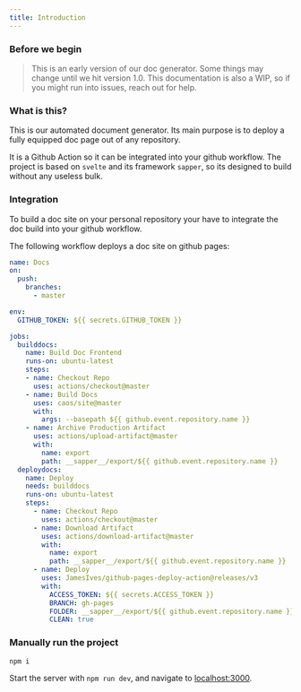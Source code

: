 ```yaml
---
title: Introduction
---
```


### Before we begin

> This is an early version of our doc generator. Some things may change until we hit version 1.0.
> This documentation is also a WIP, so if you might run into issues, reach out for help.

### What is this?

This is our automated document generator. Its main purpose is to deploy a fully equipped doc page out of any repository.

It is a Github Action so it can be integrated into your github workflow.
The project is based on `svelte` and its framework `sapper`, so its designed to build without any useless bulk.

### Integration

To build a doc site on your personal repository your have to integrate the doc build into your github workflow.

The following workflow deploys a doc site on github pages:

```yaml
name: Docs
on:
  push:
    branches:
      - master

env:
  GITHUB_TOKEN: ${{ secrets.GITHUB_TOKEN }}

jobs:
  builddocs:
    name: Build Doc Frontend
    runs-on: ubuntu-latest
    steps:
    - name: Checkout Repo
      uses: actions/checkout@master
    - name: Build Docs
      uses: caos/site@master
      with:
        args: --basepath ${{ github.event.repository.name }}
    - name: Archive Production Artifact
      uses: actions/upload-artifact@master
      with:
        name: export
        path: __sapper__/export/${{ github.event.repository.name }}
  deploydocs:
    name: Deploy
    needs: builddocs
    runs-on: ubuntu-latest
    steps:
      - name: Checkout Repo
        uses: actions/checkout@master
      - name: Download Artifact
        uses: actions/download-artifact@master
        with:
          name: export
          path: __sapper__/export/${{ github.event.repository.name }}
      - name: Deploy
        uses: JamesIves/github-pages-deploy-action@releases/v3
        with:
          ACCESS_TOKEN: ${{ secrets.ACCESS_TOKEN }}
          BRANCH: gh-pages
          FOLDER: __sapper__/export/${{ github.event.repository.name }}
          CLEAN: true

```

### Manually run the project

```bash
npm i
```

Start the server with `npm run dev`, and navigate to [localhost:3000](http://localhost:3000).

